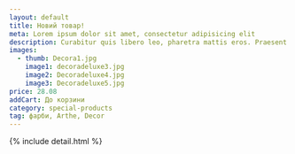 ```yaml
---
layout: default
title: Новий товар!
meta: Lorem ipsum dolor sit amet, consectetur adipisicing elit
description: Curabitur quis libero leo, pharetra mattis eros. Praesent consequat libero eget dolor convallis vel rhoncus magna scelerisque. Donec nisl ante, elementum eget posuere a, consectetur a metus. Proin a adipiscing sapien. Suspendisse vehicula porta lectus vel semper. Nullam sapien elit, lacinia eu tristique non.posuere at mi. Morbi at turpis id urna ullamcorper ullamcorper.
images:
  - thumb: Decora1.jpg
    image1: decoradeluxe3.jpg
    image2: Decoradeluxe4.jpg
    image3: Decoradeluxe5.jpg
price: 28.08
addCart: До корзини
category: special-products
tag: фарби, Arthe, Decor
---
```

{% include detail.html %}
